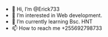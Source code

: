 - 👋 Hi, I’m @Erick733
- 👀 I’m interested in Web development.
- 🌱 I’m currently learning Bsc. HNT
- 📫 How to reach me +255692798733

<!---
Erick733/Erick733 is a ✨ special ✨ repository because its `README.md` (this file) appears on your GitHub profile.
You can click the Preview link to take a look at your changes.
--->
